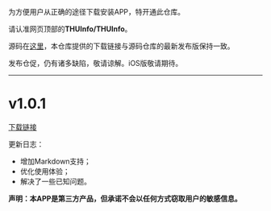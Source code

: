 为方便用户从正确的途径下载安装APP，特开通此仓库。

请认准网页顶部的**THUInfo/THUInfo**。

源码在[这里](https://github.com/UNIDY2002/THUInfo)，本仓库提供的下载链接与源码仓库的最新发布版保持一致。

发布仓促，仍有诸多缺陷，敬请谅解。iOS版敬请期待。

---

# v1.0.1

[下载链接](https://cloud.tsinghua.edu.cn/f/7aa43a5433a44372a292/?dl=1)

更新日志：
- 增加Markdown支持；
- 优化使用体验；
- 解决了一些已知问题。

**声明：本APP是第三方产品，但承诺不会以任何方式窃取用户的敏感信息。**
